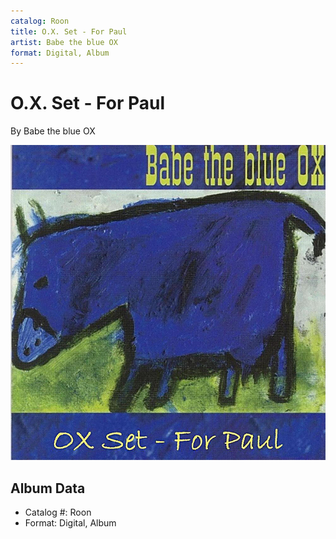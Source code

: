 ```yaml
---
catalog: Roon
title: O.X. Set - For Paul
artist: Babe the blue OX
format: Digital, Album
---
```


# O.X. Set - For Paul

By Babe the blue OX

![](../../assets/albumcovers/Babe_the_blue_OX-OX_Set_-_For_Paul.png)

## Album Data

- Catalog #: Roon
- Format: Digital, Album

